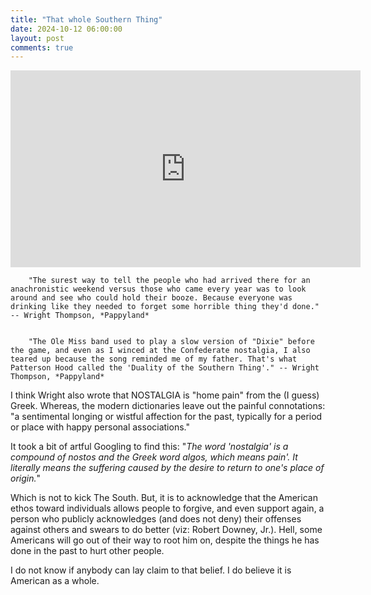 ```yaml
---
title: "That whole Southern Thing"
date: 2024-10-12 06:00:00
layout: post
comments: true
---
```


<iframe width="560" height="315" src="https://www.youtube.com/embed/iasWaoYiyJY?si=qr-6bIUkV8UYvWWi" title="YouTube video player" frameborder="0" allow="accelerometer; autoplay; clipboard-write; encrypted-media; gyroscope; picture-in-picture; web-share" referrerpolicy="strict-origin-when-cross-origin" allowfullscreen></iframe>


		"The surest way to tell the people who had arrived there for an anachronistic weekend versus those who came every year was to look around and see who could hold their booze. Because everyone was drinking like they needed to forget some horrible thing they'd done." -- Wright Thompson, *Pappyland*


		"The Ole Miss band used to play a slow version of "Dixie" before the game, and even as I winced at the Confederate nostalgia, I also teared up because the song reminded me of my father. That's what Patterson Hood called the 'Duality of the Southern Thing'." -- Wright Thompson, *Pappyland*

I think Wright also wrote that NOSTALGIA is "home pain" from the (I guess) Greek. Whereas, the modern dictionaries leave out the painful connotations: "a sentimental longing or wistful affection for the past, typically for a period or place with happy personal associations."

It took a bit of artful Googling to find this: "*The word 'nostalgia' is a compound of nostos and the Greek word algos, which means pain'. It literally means the suffering caused by the desire to return to one's place of origin.*"

Which is not to kick The South. But, it is to acknowledge that the American ethos toward individuals allows people to forgive, and even support again, a person who publicly acknowledges (and does not deny) their offenses against others and swears to do better (viz: Robert Downey, Jr.). Hell, some Americans will go out of their way to root him on, despite the things he has done in the past to hurt other people.

I do not know if anybody can lay claim to that belief. I do believe it is American as a whole.